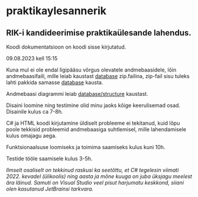 # praktikaylesannerik
## RIK-i kandideerimise praktikaülesande lahendus.

Koodi dokumentatsioon on koodi sisse kirjutatud.

09.08.2023 kell 15:15

Kuna mul ei ole endal ligipääsu võrgus olevatele andmebaasidele, lõin andmebaasifaili, mille leiab kaustast [database](https://github.com/Ergas/praktikaylesannerik/tree/main/database/) zip.failina,
zip-fail sisu tuleks lahti pakkida samasse [database](https://github.com/Ergas/praktikaylesannerik/tree/main/database/) kausta.

Andmebaasi diagrammi leiab [database/structure](https://github.com/Ergas/praktikaylesannerik/tree/main/database/structure/) kaustast.

Disaini loomine ning testimine olid minu jaoks kõige keerulisemad osad. Disainile kulus ca 7-8h.

C# ja HTML koodi kirjutamine üldiselt probleeme ei tekitanud, kuid lõpu poole tekkisid probleemid andmebaasiga suhtlemisel, mille lahendamisele kulus omajagu aega.

Funktsionaalsuse loomiseks ja toimima saamiseks kulus kuni 10h.

Testide tööle saamisele kulus 3-5h.


*Ilmselt osaliselt on tekkinud raskusi ka seetõttu, et C# tegelesin viimati 2022. kevadel (ülikoolis) ning aasta ja mõne kuuga on juba üksjagu meelest ära läinud.
Samuti on Visual Studio veel pisut harjumatu keskkond, siiani olen kasutanud JetBrainsi tarkvara.*
